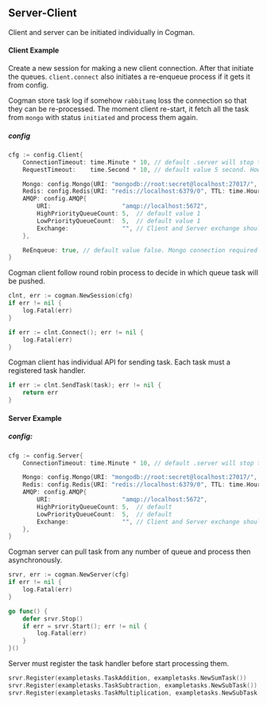 ## Server-Client
Client and server can be initiated individually in Cogman.

#### Client Example
Create a new session for making a new client connection. After that initiate the queues. `client.connect` also initiates a re-enqueue process if it gets it from config.

Cogman store task log if somehow `rabbitamq` loss the connection so that they can be re-processed. The moment client re-start, it fetch all the task from `mongo` with status `initiated` and process them again.

##### config 
```go
cfg := config.Client{
    ConnectionTimeout: time.Minute * 10, // default .server will stop trying to reconnection if it is not done within connection timeout
    RequestTimeout:    time.Second * 10, // default value 5 second. How long client will wait for delivery ack.

    Mongo: config.Mongo{URI: "mongodb://root:secret@localhost:27017/", TTL: time.Hour}, // default
    Redis: config.Redis{URI: "redis://localhost:6379/0", TTL: time.Hour},               // required
    AMQP: config.AMQP{
        URI:                    "amqp://localhost:5672",
        HighPriorityQueueCount: 5,  // default value 1
        LowPriorityQueueCount:  5,  // default value 1
        Exchange:               "", // Client and Server exchange should be same
    },

    ReEnqueue: true, // default value false. Mongo connection required if ReEnqueue: true
}
```
Cogman client follow round robin process to decide in which queue task will be pushed. 

```go
clnt, err := cogman.NewSession(cfg)
if err != nil {
    log.Fatal(err)
}

if err := clnt.Connect(); err != nil {
    log.Fatal(err)
}
```

Cogman client has individual API for sending task. Each task must a registered task handler. 
```go
if err := clnt.SendTask(task); err != nil {
    return err
}
```

#### Server Example
##### config:
```go
cfg := config.Server{
    ConnectionTimeout: time.Minute * 10, // default .server will stop trying to reconnection if it is not done within connection timeout

    Mongo: config.Mongo{URI: "mongodb://root:secret@localhost:27017/", TTL: time.Hour}, // default
    Redis: config.Redis{URI: "redis://localhost:6379/0", TTL: time.Hour},               // required
    AMQP: config.AMQP{
        URI:                    "amqp://localhost:5672",
        HighPriorityQueueCount: 5,  // default
        LowPriorityQueueCount:  5,  // default
        Exchange:               "", // Client and Server exchange should be same
    },
}
```

Cogman server can pull task from any number of queue and process then asynchronously.
```go
srvr, err := cogman.NewServer(cfg)
if err != nil {
    log.Fatal(err)
}

go func() {
    defer srvr.Stop()
    if err = srvr.Start(); err != nil {
        log.Fatal(err)
    }
}()
```

Server must register the task handler before start processing them.

```go
srvr.Register(exampletasks.TaskAddition, exampletasks.NewSumTask())
srvr.Register(exampletasks.TaskSubtraction, exampletasks.NewSubTask())
srvr.Register(exampletasks.TaskMultiplication, exampletasks.NewSubTask())
```